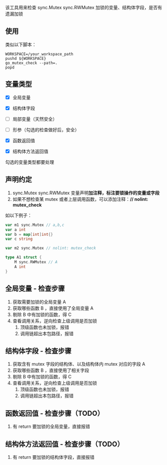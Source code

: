 该工具用来检查 sync.Mutex sync.RWMutex 加锁的变量、结构体字段，是否有遗漏加锁

## 使用

类似以下脚本：

```shell
WORKSPACE=/your_workspace_path
pushd ${WORKSPACE}
go_mutex_check --path=.
popd
```


## 变量类型

- [x] 全局变量
- [x] 结构体字段
- [ ] 局部变量（天然安全）
- [ ] 形参（勾选的检查做好后，安全）
- [x] 函数返回值
- [x] 结构体方法返回值


勾选的变量类型都要处理

## 声明约定

1. sync.Mutex sync.RWMutex 变量声明**加注释，标注要锁操作的变量或字段**
2. 如果不想检查某 mutex 或者上层调用函数，可以添加注释：**// nolint: mutex_check**

如以下例子：

```go
var m1 sync.Mutex // a,b,c
var a int
var b = map[int]int{}
var c string

var m2 sync.Mutex // nolint: mutex_check

type A1 struct {
	M sync.RWMutex // A
	A int
}
```


## 全局变量 - 检查步骤

1. 获取需要加锁的全局变量 A
2. 获取哪些函数 B ，直接使用了全局变量 A
3. 剔除 B 中有加锁的函数，得 C
4. 查看调用关系，逆向检查上级调用是否加锁
   1. 顶级函数也未加锁，报错
   2. 调用链超出本包路径，报错


## 结构体字段 - 检查步骤

1. 获取含有 mutex 字段的结构体、以及结构体内 mutex 对应的字段 A
2. 获取哪些函数 B ，直接使用了相关字段
3. 剔除 B 中有加锁的函数，得 C
4. 查看调用关系，逆向检查上级调用是否加锁
   1. 顶级函数也未加锁，报错
   2. 调用链超出本包路径，报错

## 函数返回值 - 检查步骤（TODO）

1. 有 return 要加锁的全局变量，直接报错


## 结构体方法返回值 - 检查步骤（TODO）

1. 有 return 要加锁的结构体字段，直接报错
